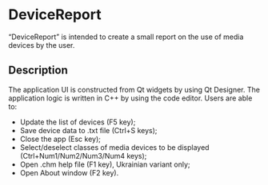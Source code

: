 # DeviceReport
“DeviceReport” is intended to create a small report on the use of media devices by the user. 

##  Description
The application UI is constructed from Qt widgets by using Qt Designer. The application logic is written in C++ by using the code editor. Users are able to:
* Update the list of devices (F5 key);
* Save device data to .txt file (Ctrl+S keys);
* Close the app (Esc key);
* Select/deselect classes of media devices to be displayed (Ctrl+Num1/Num2/Num3/Num4 keys);
* Open .chm help file (F1 key), Ukrainian variant only;
* Open About window (F2 key).
